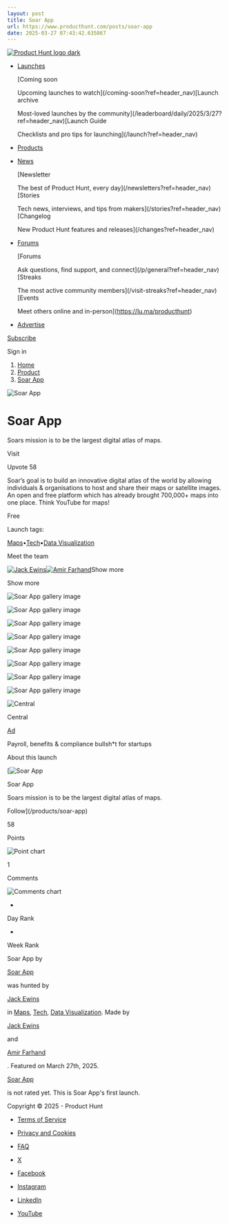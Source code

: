 ```yaml
---
layout: post
title: Soar App
url: https://www.producthunt.com/posts/soar-app
date: 2025-03-27 07:43:42.635867
---
```

[![Product Hunt logo dark](https://ph-static.imgix.net/golden-kitty/2024/PHLogoDark.png?auto=compress&codec=mozjpeg&cs=strip&auto=format&w=40&h=40&fit=max&frame=1)](/)

* [Launches](/leaderboard/daily/2025/3/27?ref=header_nav)

  [Coming soon

  Upcoming launches to watch](/coming-soon?ref=header_nav)[Launch archive

  Most-loved launches by the community](/leaderboard/daily/2025/3/27?ref=header_nav)[Launch Guide

  Checklists and pro tips for launching](/launch?ref=header_nav)
* [Products](/categories?ref=header_nav)
* [News](/newsletters?ref=header_nav)

  [Newsletter

  The best of Product Hunt, every day](/newsletters?ref=header_nav)[Stories

  Tech news, interviews, and tips from makers](/stories?ref=header_nav)[Changelog

  New Product Hunt features and releases](/changes?ref=header_nav)
* [Forums](/p/general?ref=header_nav)

  [Forums

  Ask questions, find support, and connect](/p/general?ref=header_nav)[Streaks

  The most active community members](/visit-streaks?ref=header_nav)[Events

  Meet others online and in-person](https://lu.ma/producthunt)
* [Advertise](/sponsor?ref=header_nav)

[Subscribe](/newsletters?ref=header_nav&campaign=weekly_newsletter&source=header_nav)

Sign in

1. [Home](/)
2. [Product](/products/soar-app)
3. [Soar App](/posts/soar-app)

![Soar App](https://ph-files.imgix.net/e4a64a18-8f81-4163-8971-9e90f87ac3ac.jpeg?auto=compress&codec=mozjpeg&cs=strip&auto=format&w=56&h=56&fit=crop&frame=1)

# Soar App

Soars mission is to be the largest digital atlas of maps.

Visit

Upvote 58

Soar’s goal is to build an innovative digital atlas of the world by allowing individuals & organisations to host and share their maps or satellite images. An open and free platform which has already brought 700,000+ maps into one place. Think YouTube for maps!

Free

Launch tags:

[Maps](/topics/maps)•[Tech](/topics/tech)•[Data Visualization](/topics/data-visualization)

Meet the team

[![Jack Ewins](https://ph-avatars.imgix.net/8326163/b062645d-0679-4d64-9411-fd7dfe0fc0ed.jpeg?auto=compress&codec=mozjpeg&cs=strip&auto=format&w=40&h=40&fit=crop&frame=1)](/@jack_ewins)[![Amir Farhand](https://ph-avatars.imgix.net/7916392/original.jpeg?auto=compress&codec=mozjpeg&cs=strip&auto=format&w=40&h=40&fit=crop&frame=1)](/@amir_farhand)Show more

Show more

![Soar App gallery image](https://ph-files.imgix.net/20d202fa-3742-41ba-9f15-368942c476fb.jpeg?auto=compress&codec=mozjpeg&cs=strip&auto=format&w=391&h=220&fit=max&frame=1)

![Soar App gallery image](https://ph-files.imgix.net/6b6c0f97-1745-4b9d-b345-1aa6c60f7680.jpeg?auto=compress&codec=mozjpeg&cs=strip&auto=format&w=368&h=220&fit=max&frame=1)

![Soar App gallery image](https://ph-files.imgix.net/908ce5e4-cc91-42f7-a1f8-47996d8d4aad.jpeg?auto=compress&codec=mozjpeg&cs=strip&auto=format&w=368&h=220&fit=max&frame=1)

![Soar App gallery image](https://ph-files.imgix.net/1cd16a6a-285e-4d02-964a-96da2edd7462.jpeg?auto=compress&codec=mozjpeg&cs=strip&auto=format&w=368&h=220&fit=max&frame=1)

![Soar App gallery image](https://ph-files.imgix.net/6a1c12e3-3f51-41bb-a01d-6b01642ff15e.jpeg?auto=compress&codec=mozjpeg&cs=strip&auto=format&w=368&h=220&fit=max&frame=1)

![Soar App gallery image](https://ph-files.imgix.net/5d09e0f1-889a-4c89-b64f-7e73257ab08c.jpeg?auto=compress&codec=mozjpeg&cs=strip&auto=format&w=368&h=220&fit=max&frame=1)

![Soar App gallery image](https://ph-files.imgix.net/3bf4ef92-8246-43c0-b5ba-80cfb299b3ae.jpeg?auto=compress&codec=mozjpeg&cs=strip&auto=format&w=368&h=220&fit=max&frame=1)

![Soar App gallery image](https://ph-files.imgix.net/df448d1c-2676-42a2-b1ce-3567d355d69c.jpeg?auto=compress&codec=mozjpeg&cs=strip&auto=format&w=368&h=220&fit=max&frame=1)

![Central](https://ph-files.imgix.net/20e9f498-6a92-45df-bf42-94329baa5cea.jpeg?auto=compress&codec=mozjpeg&cs=strip&auto=format&w=60&h=60&fit=max&frame=1)

Central

[Ad](/sponsor)

Payroll, benefits & compliance bullsh\*t for startups

About this launch

[![Soar App](https://ph-files.imgix.net/e4a64a18-8f81-4163-8971-9e90f87ac3ac.jpeg?auto=compress&codec=mozjpeg&cs=strip&auto=format&w=48&h=48&fit=crop&frame=1)

Soar App

Soars mission is to be the largest digital atlas of maps.

Follow](/products/soar-app)

58

Points

![Point chart](/widgets/embed-image/v1/chart-points.svg?post_id=946460)

1

Comments

![Comments chart](/widgets/embed-image/v1/chart-comments.svg?post_id=946460)

-

Day Rank

-

Week Rank

Soar App by

[Soar App](/products/soar-app)

was hunted by

[Jack Ewins](/@jack_ewins)

in [Maps](/topics/maps), [Tech](/topics/tech), [Data Visualization](/topics/data-visualization). Made by

[Jack Ewins](/@jack_ewins)

and

[Amir Farhand](/@amir_farhand)

. Featured on March 27th, 2025.

[Soar App](/products/soar-app)

is not rated yet. This is Soar App's first launch.

Copyright © 2025 - Product Hunt

* [Terms of Service](/legal#terms)
* [Privacy and Cookies](/legal#privacy)
* [FAQ](https://help.producthunt.com)

* [X](https://x.com/ProductHunt)
* [Facebook](https://www.facebook.com/producthunt)
* [Instagram](https://www.instagram.com/producthunt)
* [LinkedIn](https://www.linkedin.com/company/producthunt)
* [YouTube](https://www.youtube.com/channel/UCOtU18DT8csQVqHPT1wtYzw)